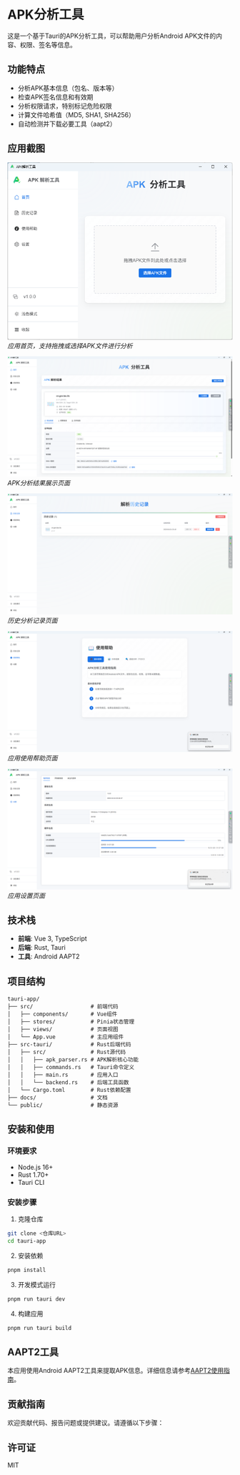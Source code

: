 # APK分析工具

这是一个基于Tauri的APK分析工具，可以帮助用户分析Android APK文件的内容、权限、签名等信息。

## 功能特点

- 分析APK基本信息（包名、版本等）
- 检查APK签名信息和有效期
- 分析权限请求，特别标记危险权限
- 计算文件哈希值（MD5, SHA1, SHA256）
- 自动检测并下载必要工具（aapt2）

## 应用截图

![首页](screenshots/home.png)
*应用首页，支持拖拽或选择APK文件进行分析*

![分析结果](screenshots/home-result.png)
*APK分析结果展示页面*

![历史记录](screenshots/history.png)
*历史分析记录页面*

![帮助页面](screenshots/help.png)
*应用使用帮助页面*

![设置页面](screenshots/setting.png)
*应用设置页面*

## 技术栈

- **前端**: Vue 3, TypeScript
- **后端**: Rust, Tauri
- **工具**: Android AAPT2

## 项目结构

```
tauri-app/
├── src/                  # 前端代码
│   ├── components/       # Vue组件
│   ├── stores/           # Pinia状态管理
│   ├── views/            # 页面视图
│   └── App.vue           # 主应用组件
├── src-tauri/            # Rust后端代码
│   ├── src/              # Rust源代码
│   │   ├── apk_parser.rs # APK解析核心功能
│   │   ├── commands.rs   # Tauri命令定义
│   │   ├── main.rs       # 应用入口
│   │   └── backend.rs    # 后端工具函数
│   └── Cargo.toml        # Rust依赖配置
├── docs/                 # 文档
└── public/               # 静态资源
```

## 安装和使用

### 环境要求

- Node.js 16+
- Rust 1.70+
- Tauri CLI

### 安装步骤

1. 克隆仓库
```bash
git clone <仓库URL>
cd tauri-app
```

2. 安装依赖
```bash
pnpm install
```

3. 开发模式运行
```bash
pnpm run tauri dev
```

4. 构建应用
```bash
pnpm run tauri build
```

## AAPT2工具

本应用使用Android AAPT2工具来提取APK信息。详细信息请参考[AAPT2使用指南](docs/aapt2_usage.md)。

## 贡献指南

欢迎贡献代码、报告问题或提供建议。请遵循以下步骤：


## 许可证

MIT
